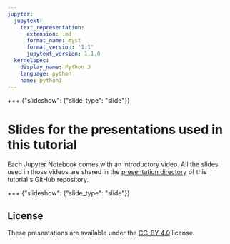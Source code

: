 ```yaml
---
jupyter:
  jupytext:
    text_representation:
      extension: .md
      format_name: myst
      format_version: '1.1'
      jupytext_version: 1.1.0
  kernelspec:
    display_name: Python 3
    language: python
    name: python3
---
```


+++ {"slideshow": {"slide_type": "slide"}}

# Slides for the presentations used in this tutorial

Each Jupyter Notebook comes with an introductory video.
All the slides used in those videos are shared in the [presentation directory](../presentation) of this tutorial's GitHub repository.

+++ {"slideshow": {"slide_type": "slide"}}
<!---

## Guidelines by JupyterCon for Tutorial slides

- Slides are optional (e.g., you may not use them if your presentation is via live coding).
- If the pre-recorded presentations will use slides, we request that you deposit the slides in this folder.

## Use text-based source

- We ask that you use text-based formats for your slides, e.g., markdown
- This markdown file is an example source for slides using `nbconvert` and Reveal. See the GitHub action '.github/workflows/slides.yml' in this repo so see how this markdown file is converted to a HTML slide show and published on GitHub Pages - https://jupytercon.github.io/tutorial2020/

+++ {"slideshow": {"slide_type": "subslide"}}

## An example sub-slide

- Another option: you can write your slide content using markdown and use an app for slide design, like [Deckset](https://www.deckset.com) or similar.

+++ {"slideshow": {"slide_type": "slide"}}

## Naming convention and file list

- Use a **naming convention** where each file name starts with a number, reflecting the order of use in the presentation of the tutorial.
- List your slide files in a markdown, with a brief description.


+++ {"slideshow": {"slide_type": "slide"}}
--->

## License

These presentations are available under the [CC-BY 4.0](https://creativecommons.org/licenses/by/4.0/) license.
